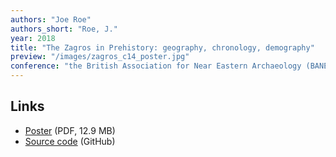 ```yaml
---
authors: "Joe Roe"
authors_short: "Roe, J."
year: 2018
title: "The Zagros in Prehistory: geography, chronology, demography"
preview: "/images/zagros_c14_poster.jpg"
conference: "the British Association for Near Eastern Archaeology (BANEA) annual conference, Liverpool, 2019, and the KU Archaeology Day"
---
```


## Links

* [Poster](/pdf/Poster_KUArch2018.pdf) (PDF, 12.9 MB)
* [Source code](https://github.com/joeroe/zagrosc14) (GitHub)
